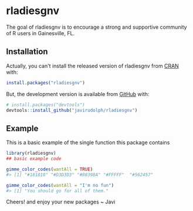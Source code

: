
<!-- README.md is generated from README.Rmd. Please edit that file -->
rladiesgnv
==========

<!-- badges: start -->
<!-- badges: end -->
The goal of rladiesgnv is to encourage a strong and supportive community of R users in Gainesville, FL.

Installation
------------

Actually, you can't install the released version of rladiesgnv from [CRAN](https://CRAN.R-project.org) with:

``` r
install.packages("rladiesgnv")
```

But, the development version is available from [GitHub](https://github.com/) with:

``` r
# install.packages("devtools")
devtools::install_github("javirudolph/rladiesgnv")
```

Example
-------

This is a basic example of the single function this package contains

``` r
library(rladiesgnv)
## basic example code
```

``` r
gimme_color_codes(wantAll = TRUE)
#> [1] "#181818" "#D3D3D3" "#88398A" "#FFFFF"  "#562457"
```

``` r
gimme_color_codes(wantAll = "I'm no fun")
#> [1] "You should go for all of them."
```

Cheers! and enjoy your new packages ~ Javi
